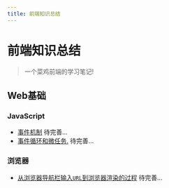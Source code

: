 ```yaml
---
title: 前端知识总结
---
```


# 前端知识总结

> 一个菜鸡前端的学习笔记!

## Web基础

### JavaScript

- [事件机制](/web/javascript/event-mechanism) 待完善...   
- [事件循环和微任务.](/web/javascript/event-loop) 待完善...

<!-- ### React 
- [状态管理:react-redux的原理](/web/react/reduct-source) 创作中 -->

<!-- ### Vue

- [响应式数据设计](/web/vue/reactivity) 创作中... -->

### 浏览器
- [从浏览器导航栏输入`URL`到浏览器渲染的过程](/web/browser/browser-render) 待完善...

<!-- ## 编译和打包工具
> TODO

### Rollup 

[什么是Rollup?](/web/rollup/what-is-rollup)

### Webpack

[Wbpack是什么?](/web/webpack/what-is-webpack)  
[怎么使用Webpack?]()  
[怎么去提升性能?]()  
[怎么实现一个Loader?]()
[怎么实现一个Plugin?]()
[怎么去实现一个简易的Webpack-上?]()  
[怎么去实现一个简易的Webpack-中?]()  
[怎么去实现一个简易的Webpack-下?]()  
[好用的Webpack插件!]()  

### Babel

[什么是Babel?]()

### AST

[什么是什么AST?]() -->
